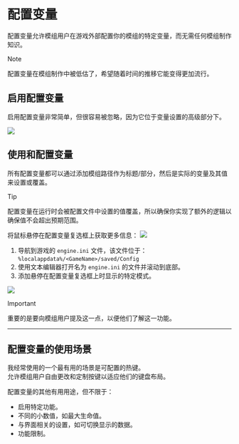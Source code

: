 # 配置变量
配置变量允许模组用户在游戏外部配置你的模组的特定变量，而无需任何模组制作知识。

> [!NOTE]  
> 配置变量在模组制作中被低估了，希望随着时间的推移它能变得更加流行。

## 启用配置变量
启用配置变量非常简单，但很容易被忽略，因为它位于变量设置的高级部分下。

![](/Media/ConfigVariables/1.png)


## 使用和配置变量
所有配置变量都可以通过添加模组路径作为标题/部分，然后是实际的变量及其值来设置或覆盖。

> [!TIP]
> 配置变量在运行时会被配置文件中设置的值覆盖，所以确保你实现了额外的逻辑以确保值不会超出预期范围。

将鼠标悬停在配置变量复选框上获取更多信息：
![](/Media/ConfigVariables/2.png)

1. 导航到游戏的 `engine.ini` 文件，该文件位于：
`%localappdata%/<GameName>/saved/Config`
2. 使用文本编辑器打开名为 `engine.ini` 的文件并滚动到底部。
3. 添加悬停在配置变量复选框上时显示的特定模式。

![](/Media/ConfigVariables/3.png)


> [!IMPORTANT]  
> 重要的是要向模组用户提及这一点，以便他们了解这一功能。

<hr>

## 配置变量的使用场景
我经常使用的一个最有用的场景是可配置的热键。<br>
允许模组用户自由更改和定制按键以适应他们的键盘布局。

配置变量的其他有用用途，但不限于：
- 启用特定功能。
- 不同的小数值，如最大生命值。
- 与界面相关的设置，如可切换显示的数据。
- 功能限制。
